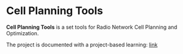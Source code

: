 # Cell Planning Tools
**Cell Planning Tools** is a set tools for  Radio Network Cell Planning and Optimization.

The project is documented with a project-based learning: [link](https://open.substack.com/pub/rockmedia/p/create-a-qgis-plugin-for-radio-access)
